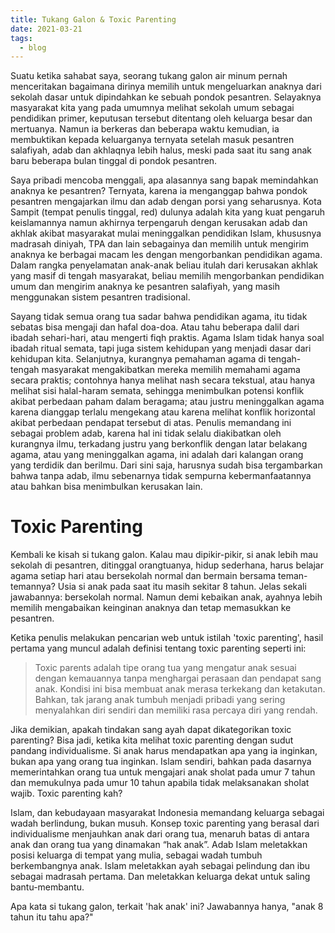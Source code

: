 ```yaml
---
title: Tukang Galon & Toxic Parenting
date: 2021-03-21
tags:
  - blog
---
```


Suatu ketika sahabat saya, seorang tukang galon air minum pernah menceritakan bagaimana dirinya memilih untuk mengeluarkan anaknya dari sekolah dasar untuk dipindahkan ke sebuah pondok pesantren. Selayaknya masyarakat kita yang pada umumnya melihat sekolah umum sebagai pendidikan primer, keputusan tersebut ditentang oleh keluarga besar dan mertuanya. Namun ia berkeras dan beberapa waktu kemudian, ia membuktikan kepada keluarganya ternyata setelah masuk pesantren salafiyah, adab dan akhlaqnya lebih halus, meski pada saat itu sang anak baru beberapa bulan tinggal di pondok pesantren. 

Saya pribadi mencoba menggali, apa alasannya sang bapak memindahkan anaknya ke pesantren? Ternyata, karena ia menganggap bahwa pondok pesantren mengajarkan ilmu dan adab dengan porsi yang seharusnya. Kota Sampit (tempat penulis tinggal, red) dulunya adalah kita yang kuat pengaruh keislamannya namun akhirnya terpengaruh dengan kerusakan adab dan akhlak akibat masyarakat mulai meninggalkan pendidikan Islam, khususnya madrasah diniyah, TPA dan lain sebagainya dan memilih untuk mengirim anaknya ke berbagai macam les dengan mengorbankan pendidikan agama. Dalam rangka penyelamatan anak-anak beliau itulah dari kerusakan akhlak yang masif di tengah masyarakat, beliau memilih mengorbankan pendidikan umum dan mengirim anaknya ke pesantren salafiyah, yang masih menggunakan sistem pesantren tradisional.

Sayang tidak semua orang tua sadar bahwa pendidikan agama, itu tidak sebatas bisa mengaji dan hafal doa-doa. Atau tahu beberapa dalil dari ibadah sehari-hari, atau mengerti fiqh praktis. Agama Islam tidak hanya soal ibadah ritual semata, tapi juga sistem kehidupan yang menjadi dasar dari kehidupan kita. Selanjutnya, kurangnya pemahaman agama di tengah-tengah masyarakat mengakibatkan mereka memilih memahami agama secara praktis; contohnya hanya melihat nash secara tekstual, atau hanya melihat sisi halal-haram semata, sehingga menimbulkan potensi konflik akibat perbedaan paham dalam beragama; atau justru meninggalkan agama karena dianggap terlalu mengekang atau karena melihat konflik horizontal akibat perbedaan pendapat tersebut di atas. Penulis memandang ini sebagai problem adab, karena hal ini tidak selalu diakibatkan oleh kurangnya ilmu, terkadang justru yang berkonflik dengan latar belakang agama, atau yang meninggalkan agama, ini adalah dari kalangan orang yang terdidik dan berilmu. Dari sini saja, harusnya sudah bisa tergambarkan bahwa tanpa adab, ilmu sebenarnya tidak sempurna kebermanfaatannya atau bahkan bisa menimbulkan kerusakan lain.

# Toxic Parenting 

Kembali ke kisah si tukang galon. Kalau mau dipikir-pikir, si anak lebih mau sekolah di pesantren, ditinggal orangtuanya, hidup sederhana, harus belajar agama setiap hari atau bersekolah normal dan bermain bersama teman-temannya? Usia si anak pada saat itu masih sekitar 8 tahun. Jelas sekali jawabannya: bersekolah normal. Namun demi kebaikan anak, ayahnya lebih memilih mengabaikan keinginan anaknya dan tetap memasukkan ke pesantren.

Ketika penulis melakukan pencarian web untuk istilah 'toxic parenting', hasil pertama yang muncul adalah definisi tentang toxic parenting seperti ini: 
> Toxic parents adalah tipe orang tua yang mengatur anak sesuai dengan kemauannya tanpa menghargai perasaan dan pendapat sang anak. Kondisi ini bisa membuat anak merasa terkekang dan ketakutan. Bahkan, tak jarang anak tumbuh menjadi pribadi yang sering menyalahkan diri sendiri dan memiliki rasa percaya diri yang rendah.

Jika demikian, apakah tindakan sang ayah dapat dikategorikan toxic parenting? Bisa jadi, ketika kita melihat toxic parenting dengan sudut pandang individualisme. Si anak harus mendapatkan apa yang ia inginkan, bukan apa yang orang tua inginkan. Islam sendiri, bahkan pada dasarnya memerintahkan orang tua untuk mengajari anak sholat pada umur 7 tahun dan memukulnya pada umur 10 tahun apabila tidak melaksanakan sholat wajib. Toxic parenting kah?

Islam, dan kebudayaan masyarakat Indonesia memandang keluarga sebagai wadah berlindung, bukan musuh. Konsep toxic parenting yang berasal dari individualisme menjauhkan anak dari orang tua, menaruh batas di antara anak dan orang tua yang dinamakan “hak anak”. Adab Islam meletakkan posisi keluarga di tempat yang mulia, sebagai wadah tumbuh berkembangnya anak. Islam meletakkan ayah sebagai pelindung dan ibu sebagai madrasah pertama. Dan meletakkan keluarga dekat untuk saling bantu-membantu.

Apa kata si tukang galon, terkait 'hak anak' ini? Jawabannya hanya, "anak 8 tahun itu tahu apa?"
